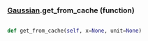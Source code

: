 ### [Gaussian](Gaussian.md).get_from_cache (function)


```py

def get_from_cache(self, x=None, unit=None)

```


